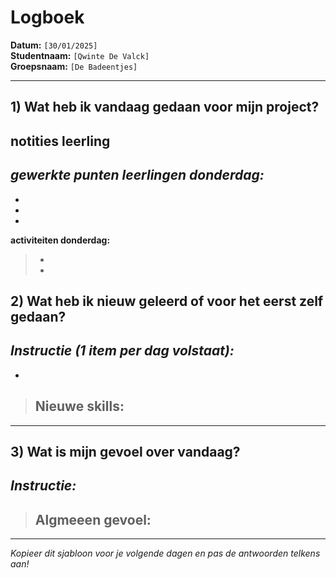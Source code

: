 # Logboek

**Datum:** `[30/01/2025]`  
**Studentnaam:** `[Qwinte De Valck]`  
**Groepsnaam:** `[De Badeentjes]`

---

## 1) Wat heb ik vandaag gedaan voor mijn project?

## notities leerling

*gewerkte punten leerlingen donderdag:*
- 
-  
- 
- 

**activiteiten donderdag:**
> - 
> - 


## 2) Wat heb ik nieuw geleerd of voor het eerst zelf gedaan?

*Instructie (1 item per dag volstaat):*  
- 
- 

> **Nieuwe skills:**  
> - 

---

## 3) Wat is mijn gevoel over vandaag?

*Instructie:*  
- 

> **Algmeeen gevoel:**  
> - 

---

*Kopieer dit sjabloon voor je volgende dagen en pas de antwoorden telkens aan!*
